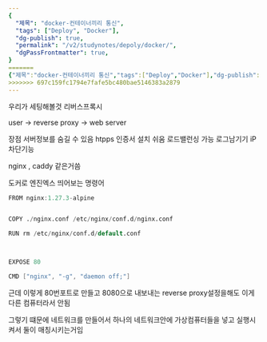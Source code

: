 ```yaml
---
{
  "제목": "docker-컨테이너끼리 통신",
  "tags": ["Deploy", "Docker"],
  "dg-publish": true,
  "permalink": "/v2/studynotes/depoly/docker/",
  "dgPassFrontmatter": true,
}
=======
{"제목":"docker-컨테이너끼리 통신","tags":["Deploy","Docker"],"dg-publish":true,"permalink":"/v2/Studynotes/Depoly/docker-컨테이너끼리 통신/","dgPassFrontmatter":true}
>>>>>>> 697c159fc1794e7fafe5bc480bae5146383a2879
---
```


우리가 세팅해볼것 리버스프록시

user -> reverse proxy -> web server

장점 서버정보를 숨길 수 있음
htpps 인증서 설치 쉬움
로드밸런싱 가능
로그남기기
iP차단기능

nginx , caddy 같은거씀

도커로 엔진엑스 띄어보는 명령어

```d
FROM nginx:1.27.3-alpine


COPY ./nginx.conf /etc/nginx/conf.d/nginx.conf

RUN rm /etc/nginx/conf.d/default.conf



EXPOSE 80

CMD ["nginx", "-g", "daemon off;"]
```

근데 이렇게 80번포트로 만들고 8080으로 내보내는 reverse proxy설정을해도 이게 다른 컴퓨터라서 안됨

그렇기 떄문에 네트워크를 만들어서 하나의 네트워크안에 가상컴퓨터들을 넣고 실행시켜서 둘이 매칭시키는거임
